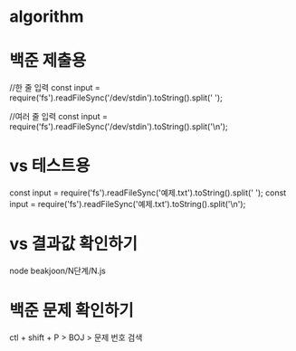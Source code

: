 # algorithm

# 백준 제출용
//한 줄 입력
const input = require('fs').readFileSync('/dev/stdin').toString().split(' ');

//여러 줄 입력
const input = require('fs').readFileSync('/dev/stdin').toString().split('\n');

# vs 테스트용
const input = require('fs').readFileSync('예제.txt').toString().split(' ');
const input = require('fs').readFileSync('예제.txt').toString().split('\n');

# vs 결과값 확인하기
node beakjoon/N단계/N.js

# 백준 문제 확인하기
ctl + shift + P > BOJ > 문제 번호 검색